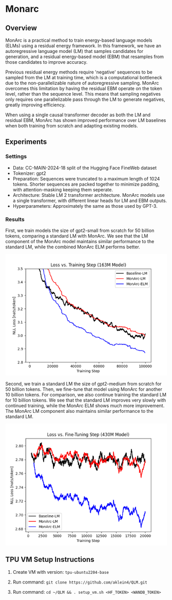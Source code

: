# Monarc

## Overview

MonArc is a practical method to train energy-based language models (ELMs) using a residual energy framework. In this framework, we have an autoregressive language model (LM) that samples candidates for generation, and a residual energy-based model (EBM) that resamples from those candidates to improve accuracy.

Previous residual energy methods require 'negative' sequences to be sampled from the LM at training time, which is a computational bottleneck due to the non-parallelizable nature of autoregressive sampling. MonArc overcomes this limitation by having the residual EBM operate on the token level, rather than the sequence level. This means that sampling negatives only requires one parallelizable pass through the LM to generate negatives, greatly improving efficiency.

When using a single causal transformer decoder as both the LM and residual EBM, MonArc has shown improved performance over LM baselines when both training from scratch and adapting existing models.

## Experiments

### Settings
 - Data: CC-MAIN-2024-18 split of the Hugging Face FineWeb dataset
 - Tokenizer: gpt2
 - Preparation: Sequences were truncated to a maximum length of 1024 tokens. Shorter sequences are packed together to minimize padding, with attention-masking keeping them seperate.
 - Architecture: Stable LM 2 transformer architecture. MonArc models use a single transformer, with different linear heads for LM and EBM outputs.
 - Hyperparameters: Approximately the same as those used by GPT-3.

### Results

First, we train models the size of gpt2-small from scratch for 50 billion tokens, comparing a standard LM with MonArc. We see that the LM component of the MonArc model maintains similar performance to the standard LM, while the combined MonArc ELM performs better.

![./figures/train-loss-163M.png](./figures/train-loss-163M.png)

Second, we train a standard LM the size of gpt2-medium from scratch for 50 billion tokens. Then, we fine-tune that model using MonArc for another 10 billion tokens. For comparison, we also continue training the standard LM for 10 billion tokens. We see that the standard LM improves very slowly with continued training, while the MonArc ELM shows much more improvement. The MonArc LM component also maintains similar performance to the standard LM.

![./figures/finetune-loss-430M.png](./figures/finetune-loss-430M.png)

## TPU VM Setup Instructions

1. Create VM with version: `tpu-ubuntu2204-base`

2. Run command: `git clone https://github.com/aklein4/QLM.git`

3. Run command: `cd ~/QLM && . setup_vm.sh <HF_TOKEN> <WANDB_TOKEN>`
